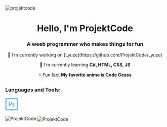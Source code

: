 <img align="center" src="https://github.com/Projekt-Dev/Projekt-Dev/blob/main/ProjektCode-Lucy.png" alt="projektcode" />

<h1 align="center">Hello, I'm ProjektCode</h1>
<h3 align="center">A weeb programmer who makes things for fun</h3>

<p align="center"> 🔭 I’m currently working on [Lyuze](https://github.com/ProjektCode/Lyuze) </p>

<p align="center"> 🌱 I’m currently learning <strong>C#, HTML, CSS, JS</strong> </p>

<p align="center"><p align="center"> ⚡ Fun fact <strong>My favorite anime is Code Geass</strong> </p>

<h3 align="left">Languages and Tools:</h3>
<p align="left"> <a href="https://www.photoshop.com/en" target="_blank" rel="noreferrer"> <img src="https://raw.githubusercontent.com/devicons/devicon/master/icons/photoshop/photoshop-line.svg" alt="photoshop" width="40" height="40"/> </a> </p>

<p><img align="left" src="https://github-readme-stats-sigma-snowy.vercel.app/api/top-langs?username=ProjektCode&show_icons=true&locale=en&layout=compact" alt="ProjektCode" /></p>

<p>&nbsp;<img align="center" src="https://github-readme-stats.vercel.app/api?username=projektCode" alt="ProjektCode" /></p>
